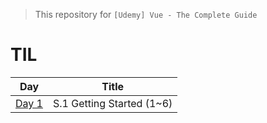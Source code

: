 > This repository for `[Udemy] Vue - The Complete Guide`

# TIL

| Day                           | Title                     |
| ----------------------------- | ------------------------- |
| [Day 1](./markdown/230512.md) | S.1 Getting Started (1~6) |
